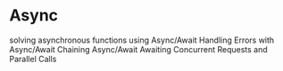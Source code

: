 # Async
solving asynchronous functions using
Async/Await
Handling Errors with Async/Await
Chaining Async/Await
Awaiting Concurrent Requests
and Parallel Calls
